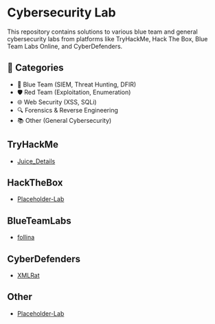 # Cybersecurity Lab

This repository contains solutions to various blue team and general cybersecurity labs from platforms like TryHackMe, Hack The Box, Blue Team Labs Online, and CyberDefenders.

## 🧠 Categories
- 🔵 Blue Team (SIEM, Threat Hunting, DFIR)
- 🛡️ Red Team (Exploitation, Enumeration)
- 🌐 Web Security (XSS, SQLi)
- 🔍 Forensics & Reverse Engineering
- 📚 Other (General Cybersecurity)

##  TryHackMe

- [Juice_Details](TryHackMe/Juice_Details/README.md)

##  HackTheBox

- [Placeholder-Lab](HackTheBox/Placeholder-Lab/README.md)

##  BlueTeamLabs

- [follina](BlueTeamLabs/follina/README.md)

##  CyberDefenders

- [XMLRat](CyberDefenders/XMLRat/README.md)

##  Other

- [Placeholder-Lab](Other/Placeholder-Lab/README.md)